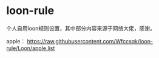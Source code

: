 # loon-rule
个人自用loon规则设置，其中部分内容来源于网络大佬，感谢。

apple：
https://raw.githubusercontent.com/Wfccsqk/loon-rule/Loon/apple.list
